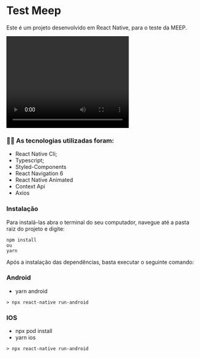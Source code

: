 # Test Meep

Este é um projeto desenvolvido em React Native, para o teste da MEEP.

<video width="320" height="240" controls>
  <source src="/src/assets/app.mp4" type="video/mp4">
</video>

<br />

### :man_technologist: As tecnologias utilizadas foram:

- React Native Cli;
- Typescript;
- Styled-Components
- React Navigation 6
- React Native Animated
- Context Api
- Axios
  <br />

### Instalação

Para instalá-las abra o terminal do seu computador, navegue até a pasta raiz do projeto e digite:

```
npm install
ou
yarn
```

Após a instalação das dependências, basta executar o seguinte comando:

### Android

- yarn android

```
> npx react-native run-android
```

### IOS

- npx pod install
- yarn ios

```
> npx react-native run-android
```

